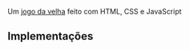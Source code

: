 <p>Um <a href="https://rafaqueiroz10.github.io/jogo-da-velha/">jogo da velha</a> feito com HTML, CSS e JavaScript</p>
<h2>Implementações</h2>
